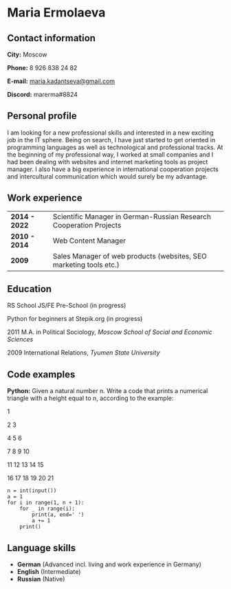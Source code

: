 # **Maria Ermolaeva** 
## Contact information
**City:** Moscow

**Phone:** 8 926 838 24 82

**E-mail:** maria.kadantseva@gmail.com

**Discord:** marerma#8824

## Personal profile 
I am looking for a new professional skills and interested in a new exciting job in the IT sphere. Being on search, I have just started to get oriented in programming languages as well as technological and professional tracks. At the beginning of my professional way, I worked at small companies and I had been dealing with websites and internet marketing tools as project manager. I also have a big experience in international cooperation projects and intercultural communication which would surely be my advantage.

## Work experience 
|   |      |
|---------|-----------|
|**2014 - 2022**| Scientific Manager in German-Russian Research Cooperation Projects|
|**2010 - 2014**| Web Content Manager |
|**2009**| Sales Manager of web products (websites, SEO marketing tools etc.)|

## Education
RS School JS/FE Pre-School (in progress)

Python for beginners at Stepik.org (in progress)

2011 M.A. in Political Sociology, *Moscow School of Social and Economic Sciences*

2009 International Relations, *Tyumen State University* 

## Code examples
**Python:** Given a natural number n. Write a code that prints a numerical triangle with a height equal to n, according to the example:

1

2 3

4 5 6

7 8 9 10

11 12 13 14 15

16 17 18 19 20 21

```
n = int(input())
a = 1
for i in range(1, n + 1):
    for _ in range(i):
        print(a, end=' ')
        a += 1
    print()
```

## Language skills
- **German** (Advanced incl. living and work experience in Germany) 
- **English** (Intermediate)
- **Russian** (Native)